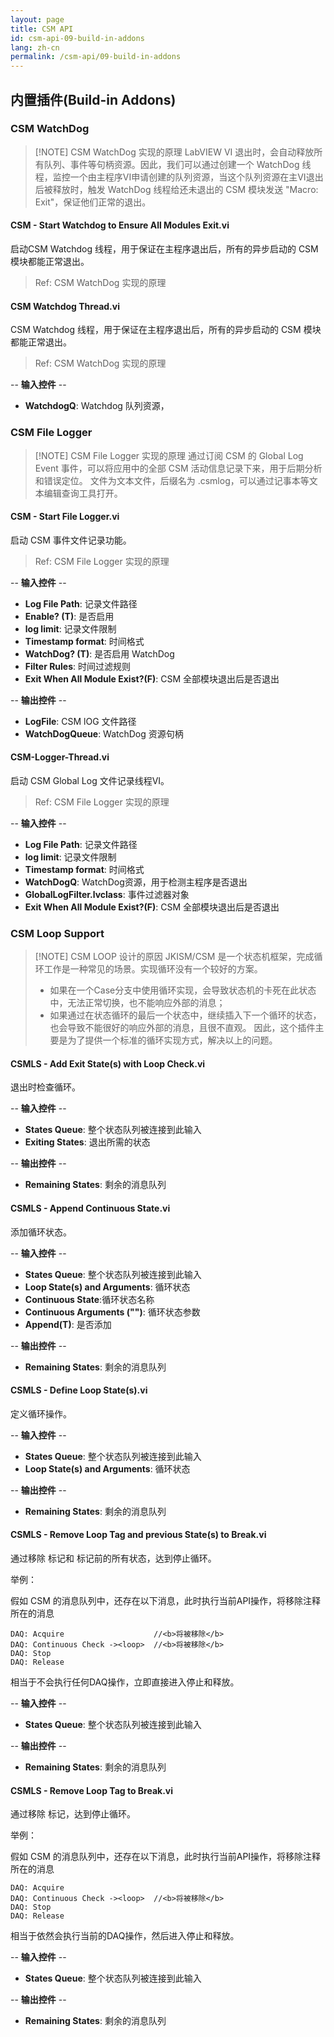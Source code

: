 ```yaml
---
layout: page
title: CSM API
id: csm-api-09-build-in-addons
lang: zh-cn
permalink: /csm-api/09-build-in-addons
---
```


## 内置插件(Build-in Addons)

### CSM WatchDog

> [!NOTE] CSM WatchDog 实现的原理
> LabVIEW VI 退出时，会自动释放所有队列、事件等句柄资源。因此，我们可以通过创建一个 WatchDog 线程，监控一个由主程序VI申请创建的队列资源，当这个队列资源在主VI退出后被释放时，触发 WatchDog 线程给还未退出的 CSM 模块发送 "Macro: Exit"，保证他们正常的退出。

#### CSM - Start Watchdog to Ensure All Modules Exit.vi

启动CSM Watchdog 线程，用于保证在主程序退出后，所有的异步启动的 CSM 模块都能正常退出。

> Ref: CSM WatchDog 实现的原理

#### CSM Watchdog Thread.vi

CSM Watchdog 线程，用于保证在主程序退出后，所有的异步启动的 CSM 模块都能正常退出。

> Ref: CSM WatchDog 实现的原理

-- <b>输入控件</b> --
- <b>WatchdogQ</b>: Watchdog 队列资源，

### CSM File Logger

> [!NOTE] CSM File Logger 实现的原理
> 通过订阅 CSM 的 Global Log Event 事件，可以将应用中的全部 CSM 活动信息记录下来，用于后期分析和错误定位。
> 文件为文本文件，后缀名为 .csmlog，可以通过记事本等文本编辑查询工具打开。

#### CSM - Start File Logger.vi

启动 CSM 事件文件记录功能。

> Ref: CSM File Logger 实现的原理

-- <b>输入控件</b> --
- <b>Log File Path</b>: 记录文件路径
- <b>Enable? (T)</b>: 是否启用
- <b>log limit</b>: 记录文件限制
- <b>Timestamp format</b>: 时间格式
- <b>WatchDog? (T)</b>: 是否启用 WatchDog
- <b>Filter Rules</b>: 时间过滤规则
- <b>Exit When All Module Exist?(F)</b>: CSM 全部模块退出后是否退出

-- <b>输出控件</b> --
- <b>LogFile</b>: CSM lOG 文件路径
- <b>WatchDogQueue</b>: WatchDog 资源句柄

#### CSM-Logger-Thread.vi

启动 CSM Global Log 文件记录线程VI。

> Ref: CSM File Logger 实现的原理

-- <b>输入控件</b> --
- <b>Log File Path</b>: 记录文件路径
- <b>log limit</b>: 记录文件限制
- <b>Timestamp format</b>: 时间格式
- <b>WatchDogQ</b>: WatchDog资源，用于检测主程序是否退出
- <b>GlobalLogFilter.lvclass</b>: 事件过滤器对象
- <b>Exit When All Module Exist?(F)</b>: CSM 全部模块退出后是否退出

### CSM Loop Support

> [!NOTE] CSM LOOP 设计的原因
> JKISM/CSM 是一个状态机框架，完成循环工作是一种常见的场景。实现循环没有一个较好的方案。
> - 如果在一个Case分支中使用循环实现，会导致状态机的卡死在此状态中，无法正常切换，也不能响应外部的消息；
> - 如果通过在状态循环的最后一个状态中，继续插入下一个循环的状态，也会导致不能很好的响应外部的消息，且很不直观。
> 因此，这个插件主要是为了提供一个标准的循环实现方式，解决以上的问题。
>

#### CSMLS - Add Exit State(s) with Loop Check.vi

退出时检查循环。

-- <b>输入控件</b> --
- <b>States Queue</b>: 整个状态队列被连接到此输入
- <b>Exiting States</b>: 退出所需的状态

-- <b>输出控件</b> --
- <b>Remaining States</b>: 剩余的消息队列

#### CSMLS - Append Continuous State.vi

添加循环状态。

-- <b>输入控件</b> --
- <b>States Queue</b>: 整个状态队列被连接到此输入
- <b>Loop State(s) and Arguments</b>: 循环状态
- <b>Continuous State</b>:循环状态名称
- <b>Continuous Arguments ("")</b>: 循环状态参数
- <b>Append(T)</b>: 是否添加

-- <b>输出控件</b> --
- <b>Remaining States</b>: 剩余的消息队列

#### CSMLS - Define Loop State(s).vi

定义循环操作。

-- <b>输入控件</b> --
- <b>States Queue</b>: 整个状态队列被连接到此输入
- <b>Loop State(s) and Arguments</b>: 循环状态

-- <b>输出控件</b> --
- <b>Remaining States</b>: 剩余的消息队列

#### CSMLS - Remove Loop Tag and previous State(s) to Break.vi

通过移除 <loop> 标记和 <loop> 标记前的所有状态，达到停止循环。

举例：

假如 CSM 的消息队列中，还存在以下消息，此时执行当前API操作，将移除注释所在的消息

    DAQ: Acquire                    //<b>将被移除</b>
    DAQ: Continuous Check -><loop>  //<b>将被移除</b>
    DAQ: Stop
    DAQ: Release

相当于不会执行任何DAQ操作，立即直接进入停止和释放。

-- <b>输入控件</b> --
- <b>States Queue</b>: 整个状态队列被连接到此输入

-- <b>输出控件</b> --
- <b>Remaining States</b>: 剩余的消息队列

#### CSMLS - Remove Loop Tag to Break.vi

通过移除 <loop> 标记，达到停止循环。

举例：

假如 CSM 的消息队列中，还存在以下消息，此时执行当前API操作，将移除注释所在的消息

    DAQ: Acquire
    DAQ: Continuous Check -><loop>  //<b>将被移除</b>
    DAQ: Stop
    DAQ: Release

相当于依然会执行当前的DAQ操作，然后进入停止和释放。

-- <b>输入控件</b> --
- <b>States Queue</b>: 整个状态队列被连接到此输入

-- <b>输出控件</b> --
- <b>Remaining States</b>: 剩余的消息队列
